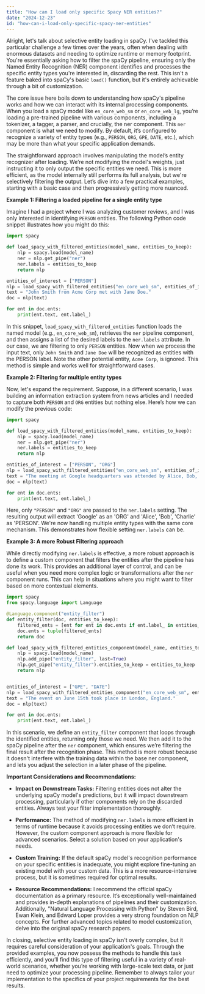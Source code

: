 ```yaml
---
title: "How can I load only specific Spacy NER entities?"
date: "2024-12-23"
id: "how-can-i-load-only-specific-spacy-ner-entities"
---
```


Alright, let's talk about selective entity loading in spaCy. I've tackled this particular challenge a few times over the years, often when dealing with enormous datasets and needing to optimize runtime or memory footprint. You're essentially asking how to filter the spaCy pipeline, ensuring only the Named Entity Recognition (NER) component identifies and processes the specific entity types you're interested in, discarding the rest. This isn't a feature baked into spaCy's basic `load()` function, but it's entirely achievable through a bit of customization.

The core issue here boils down to understanding how spaCy's pipeline works and how we can interact with its internal processing components. When you load a spaCy model like `en_core_web_sm` or `en_core_web_lg`, you’re loading a pre-trained pipeline with various components, including a tokenizer, a tagger, a parser, and crucially, the ner component. This `ner` component is what we need to modify. By default, it’s configured to recognize a variety of entity types (e.g., `PERSON`, `ORG`, `GPE`, `DATE`, etc.), which may be more than what your specific application demands.

The straightforward approach involves manipulating the model’s entity recognizer after loading. We’re not modifying the model's weights, just instructing it to only output the specific entities we need. This is more efficient, as the model internally still performs its full analysis, but we're selectively filtering the output. Let’s dive into a few practical examples, starting with a basic case and then progressively getting more nuanced.

**Example 1: Filtering a loaded pipeline for a single entity type**

Imagine I had a project where I was analyzing customer reviews, and I was only interested in identifying `PERSON` entities. The following Python code snippet illustrates how you might do this:

```python
import spacy

def load_spacy_with_filtered_entities(model_name, entities_to_keep):
    nlp = spacy.load(model_name)
    ner = nlp.get_pipe("ner")
    ner.labels = entities_to_keep
    return nlp

entities_of_interest = ["PERSON"]
nlp = load_spacy_with_filtered_entities("en_core_web_sm", entities_of_interest)
text = "John Smith from Acme Corp met with Jane Doe."
doc = nlp(text)

for ent in doc.ents:
    print(ent.text, ent.label_)
```

In this snippet, `load_spacy_with_filtered_entities` function loads the named model (e.g., `en_core_web_sm`), retrieves the `ner` pipeline component, and then assigns a list of the desired labels to the `ner.labels` attribute. In our case, we are filtering to only `PERSON` entities. Now when we process the input text, only `John Smith` and `Jane Doe` will be recognized as entities with the PERSON label. Note the other potential entity, `Acme Corp`, is ignored. This method is simple and works well for straightforward cases.

**Example 2: Filtering for multiple entity types**

Now, let's expand the requirement. Suppose, in a different scenario, I was building an information extraction system from news articles and I needed to capture both `PERSON` and `ORG` entities but nothing else. Here’s how we can modify the previous code:

```python
import spacy

def load_spacy_with_filtered_entities(model_name, entities_to_keep):
    nlp = spacy.load(model_name)
    ner = nlp.get_pipe("ner")
    ner.labels = entities_to_keep
    return nlp

entities_of_interest = ["PERSON", "ORG"]
nlp = load_spacy_with_filtered_entities("en_core_web_sm", entities_of_interest)
text = "The meeting at Google headquarters was attended by Alice, Bob, and Charlie from Microsoft."
doc = nlp(text)

for ent in doc.ents:
    print(ent.text, ent.label_)
```

Here, only `"PERSON"` and `"ORG"` are passed to the `ner.labels` setting. The resulting output will extract 'Google' as an 'ORG' and 'Alice', 'Bob', 'Charlie' as 'PERSON'. We're now handling multiple entity types with the same core mechanism. This demonstrates how flexible setting `ner.labels` can be.

**Example 3: A more Robust Filtering approach**

While directly modifying `ner.labels` is effective, a more robust approach is to define a custom component that filters the entities after the pipeline has done its work. This provides an additional layer of control, and can be useful when you need more complex logic or transformations after the `ner` component runs. This can help in situations where you might want to filter based on more contextual elements.

```python
import spacy
from spacy.language import Language

@Language.component("entity_filter")
def entity_filter(doc, entities_to_keep):
    filtered_ents = [ent for ent in doc.ents if ent.label_ in entities_to_keep]
    doc.ents = tuple(filtered_ents)
    return doc

def load_spacy_with_filtered_entities_component(model_name, entities_to_keep):
    nlp = spacy.load(model_name)
    nlp.add_pipe("entity_filter", last=True)
    nlp.get_pipe("entity_filter").entities_to_keep = entities_to_keep
    return nlp


entities_of_interest = ["GPE", "DATE"]
nlp = load_spacy_with_filtered_entities_component("en_core_web_sm", entities_of_interest)
text = "The event on June 15th took place in London, England."
doc = nlp(text)

for ent in doc.ents:
    print(ent.text, ent.label_)
```

In this scenario, we define an `entity_filter` component that loops through the identified entities, returning only those we need. We then add it to the spaCy pipeline after the `ner` component, which ensures we’re filtering the final result after the recognition phase. This method is more robust because it doesn't interfere with the training data within the base ner component, and lets you adjust the selection in a later phase of the pipeline.

**Important Considerations and Recommendations:**

* **Impact on Downstream Tasks:** Filtering entities does not alter the underlying spaCy model's predictions, but it will impact downstream processing, particularly if other components rely on the discarded entities. Always test your filter implementation thoroughly.

* **Performance:** The method of modifying `ner.labels` is more efficient in terms of runtime because it avoids processing entities we don’t require. However, the custom component approach is more flexible for advanced scenarios. Select a solution based on your application's needs.

* **Custom Training:** If the default spaCy model's recognition performance on your specific entities is inadequate, you might explore fine-tuning an existing model with your custom data. This is a more resource-intensive process, but it is sometimes required for optimal results.

* **Resource Recommendations:** I recommend the official spaCy documentation as a primary resource. It’s exceptionally well-maintained and provides in-depth explanations of pipelines and their customization. Additionally, "Natural Language Processing with Python" by Steven Bird, Ewan Klein, and Edward Loper provides a very strong foundation on NLP concepts. For further advanced topics related to model customization, delve into the original spaCy research papers.

In closing, selective entity loading in spaCy isn't overly complex, but it requires careful consideration of your application's goals. Through the provided examples, you now possess the methods to handle this task efficiently, and you’ll find this type of filtering useful in a variety of real-world scenarios, whether you’re working with large-scale text data, or just need to optimize your processing pipeline. Remember to always tailor your implementation to the specifics of your project requirements for the best results.
